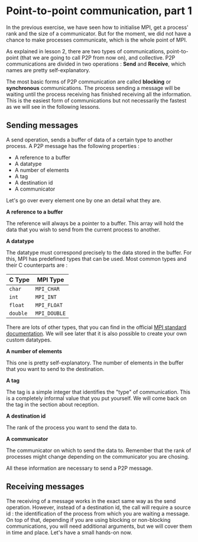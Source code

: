 # Point-to-point communication, part 1

In the previous exercise, we have seen how to initialise MPI, get a process' rank and the size of a communicator. But for the moment, we did not have a chance to make processes communicate, which is the whole point of MPI.

As explained in lesson 2, there are two types of communications, point-to-point (that we are going to call P2P from now on), and collective. P2P communications are divided in two operations : **Send** and **Receive**, which names are pretty self-explanatory.

The most basic forms of P2P communication are called **blocking** or **synchronous** communications. The process sending a message will be waiting until the process receiving has finished receiving all the information. This is the easiest form of communications but not necessarily the fastest as we will see in the following lessons.

## Sending messages

A send operation, sends a buffer of data of a certain type to another process. A P2P message has the following properties :

* A reference to a buffer
* A datatype
* A number of elements
* A tag
* A destination id
* A communicator

Let's go over every element one by one an detail what they are.

**A reference to a buffer**

The reference will always be a pointer to a buffer. This array will hold the data that you wish to send from the current process to another.

**A datatype**

The datatype must correspond precisely to the data stored in the buffer. For this, MPI has predefined types that can be used. Most common types and their C counterparts are :

C Type | MPI Type
-------|---------
`char` | `MPI_CHAR`
`int` | `MPI_INT`
`float` | `MPI_FLOAT`
`double` | `MPI_DOUBLE`

There are lots of other types, that you can find in the official [MPI standard documentation](http://mpi-forum.org/docs/mpi-3.1/mpi31-report.pdf). We will see later that it is also possible to create your own custom datatypes.

**A number of elements**

This one is pretty self-explanatory. The number of elements in the buffer that you want to send to the destination.

**A tag**

The tag is a simple integer that identifies the "type" of communication. This is a completely informal value that you put yourself. We will come back on the tag in the section about reception.

**A destination id**

The rank of the process you want to send the data to.

**A communicator**

The communicator on which to send the data to. Remember that the rank of processes might change depending on the communicator you are chosing.


All these information are necessary to send a P2P message. 


## Receiving messages

The receiving of a message works in the exact same way as the send operation. However, instead of a destination id, the call will require a source id : the identification of the process from which you are waiting a message. On top of that, depending if you are using blocking or non-blocking communications, you will need additional arguments, but we will cover them in time and place. Let's have a small hands-on now.